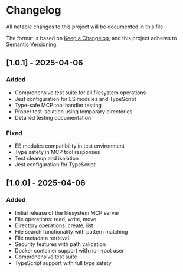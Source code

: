 # Changelog

All notable changes to this project will be documented in this file.

The format is based on [Keep a Changelog](https://keepachangelog.com/en/1.0.0/),
and this project adheres to [Semantic Versioning](https://semver.org/spec/v2.0.0.html).

## [1.0.1] - 2025-04-06

### Added
- Comprehensive test suite for all filesystem operations
- Jest configuration for ES modules and TypeScript
- Type-safe MCP tool handler testing
- Proper test isolation using temporary directories
- Detailed testing documentation

### Fixed
- ES modules compatibility in test environment
- Type safety in MCP tool responses
- Test cleanup and isolation
- Jest configuration for TypeScript

## [1.0.0] - 2025-04-06

### Added
- Initial release of the filesystem MCP server
- File operations: read, write, move
- Directory operations: create, list
- File search functionality with pattern matching
- File metadata retrieval
- Security features with path validation
- Docker container support with non-root user
- Comprehensive test suite
- TypeScript support with full type safety